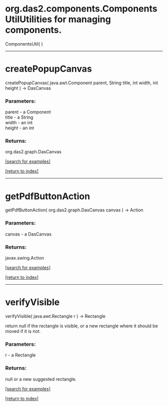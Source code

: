 # org.das2.components.ComponentsUtilUtilities for managing components.
ComponentsUtil( )


***
<a name="createPopupCanvas"></a>
# createPopupCanvas
createPopupCanvas( java.awt.Component parent, String title, int width, int height ) &rarr; DasCanvas



### Parameters:
parent - a Component
<br>title - a String
<br>width - an int
<br>height - an int

### Returns:
org.das2.graph.DasCanvas


<a href="https://github.com/autoplot/dev/search?q=createPopupCanvas&unscoped_q=createPopupCanvas">[search for examples]</a>

<a href="https://github.com/autoplot/documentation/blob/master/javadoc/index-all.md">[return to index]</a>

***
<a name="getPdfButtonAction"></a>
# getPdfButtonAction
getPdfButtonAction( org.das2.graph.DasCanvas canvas ) &rarr; Action



### Parameters:
canvas - a DasCanvas

### Returns:
javax.swing.Action


<a href="https://github.com/autoplot/dev/search?q=getPdfButtonAction&unscoped_q=getPdfButtonAction">[search for examples]</a>

<a href="https://github.com/autoplot/documentation/blob/master/javadoc/index-all.md">[return to index]</a>

***
<a name="verifyVisible"></a>
# verifyVisible
verifyVisible( java.awt.Rectangle r ) &rarr; Rectangle

return null if the rectangle is visible, or a new rectangle where it
 should be moved if it is not.

### Parameters:
r - a Rectangle

### Returns:
null or a new suggested rectangle.

<a href="https://github.com/autoplot/dev/search?q=verifyVisible&unscoped_q=verifyVisible">[search for examples]</a>

<a href="https://github.com/autoplot/documentation/blob/master/javadoc/index-all.md">[return to index]</a>


